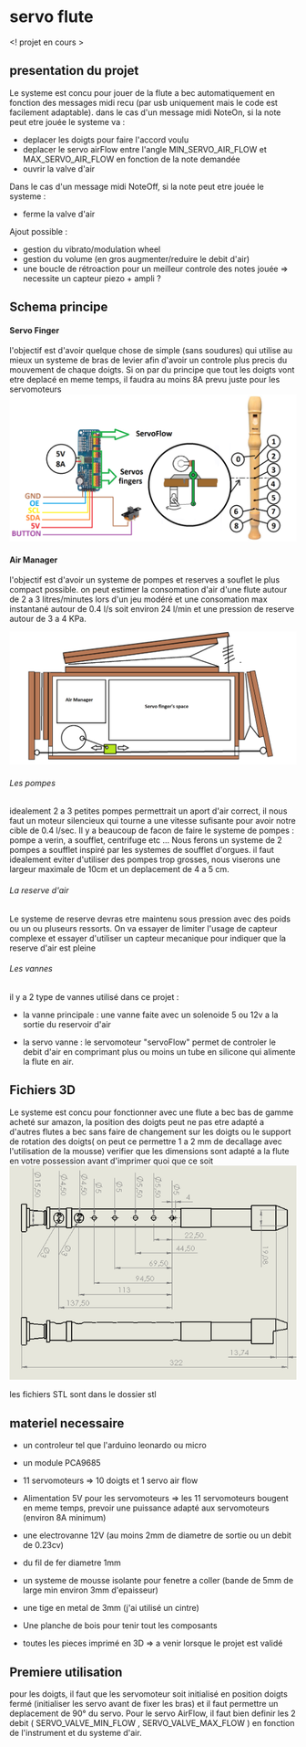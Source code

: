 # servo flute
<! projet en cours >

## presentation du projet

Le systeme est concu pour jouer de la flute a bec automatiquement en fonction des messages midi recu (par usb uniquement mais le code est facilement adaptable).
dans le cas d'un message midi NoteOn, si la note peut etre jouée le systeme va :
- deplacer les doigts pour faire l'accord voulu
- deplacer le servo airFlow entre l'angle MIN_SERVO_AIR_FLOW et MAX_SERVO_AIR_FLOW en fonction de la note demandée
- ouvrir la valve d'air 

Dans le cas d'un message midi NoteOff, si la note peut etre jouée le systeme :
- ferme la valve d'air
  
Ajout possible : 
- gestion du vibrato/modulation wheel
- gestion du volume (en gros augmenter/reduire le debit d'air)
- une boucle de rétroaction pour un meilleur controle des notes jouée => necessite un capteur piezo + ampli ?
  
## Schema principe

#### Servo Finger
l'objectif est d'avoir quelque chose de simple (sans soudures) qui utilise au mieux un systeme de bras de levier afin d'avoir un controle plus precis du mouvement de chaque doigts.
Si on par du principe que tout les doigts vont etre deplacé en meme temps, il faudra au moins 8A prevu juste pour les servomoteurs
![Schema des doigts](https://github.com/glloq/servo-flute/blob/main/img/schemasfingers.png?raw=true)

#### Air Manager

l'objectif est d'avoir un systeme de pompes et reserves a souflet le plus compact possible.
on peut estimer la consomation d'air d'une flute autour de 2 a 3 litres/minutes lors d'un jeu modéré et une consomation max instantané autour de 0.4 l/s soit environ 24 l/min et une pression de reserve autour de 3 a 4 KPa.

![Schema des doigts](https://github.com/glloq/servo-flute/blob/main/img/schemaspompes.png?raw=true)

 ###### Les pompes
 
idealement 2 a 3 petites pompes permettrait un aport d'air correct, il nous faut un moteur silencieux qui tourne a une vitesse sufisante pour avoir notre cible de 0.4 l/sec.
Il y a beaucoup de facon de faire le systeme de pompes : pompe a verin, a soufflet, centrifuge etc ... 
Nous ferons un systeme de 2 pompes a soufflet inspiré par les systemes de soufflet d'orgues.
il faut idealement eviter d'utiliser des pompes trop grosses, nous viserons une largeur maximale de 10cm et un deplacement de 4 a 5 cm.


 ###### La reserve d'air

Le systeme de reserve devras etre maintenu sous pression avec des poids ou un ou pluseurs ressorts.
On va essayer de limiter l'usage de capteur complexe et essayer d'utiliser un capteur mecanique pour indiquer que la reserve d'air est pleine

 ###### Les vannes 
 
il y a 2 type de vannes utilisé dans ce projet : 
- la vanne principale : une vanne faite avec un solenoide 5 ou 12v a la sortie du reservoir d'air
  
- la servo vanne : le servomoteur "servoFlow" permet de controler le debit d'air en comprimant plus ou moins un tube en silicone qui alimente la flute en air.


## Fichiers 3D
Le systeme est concu pour fonctionner avec une flute a bec bas de gamme acheté sur amazon, la position des doigts peut ne pas etre adapté a d'autres flutes a bec sans faire de changement sur les doigts ou le support de rotation des doigts( on peut ce permettre 1 a 2 mm de decallage avec l'utilisation de la mousse) 
verifier que les dimensions sont adapté a la flute en votre possession avant d'imprimer quoi que ce soit
![Dimensions flute](https://github.com/glloq/servo-flute/blob/main/img/dimenssionFlute.png?raw=true)

les fichiers STL sont dans le dossier stl 


## materiel necessaire 

- un controleur tel que l'arduino leonardo ou micro
- un module PCA9685
- 11 servomoteurs => 10 doigts et 1 servo air flow
- Alimentation 5V pour les servomoteurs => les 11 servomoteurs bougent en meme temps, prevoir une puissance adapté aux servomoteurs (environ 8A minimum)
- une electrovanne 12V (au moins 2mm de diametre de sortie ou un debit de 0.23cv) 
  
- du fil de fer diametre 1mm
- un systeme de mousse isolante pour fenetre a coller (bande de 5mm de large min environ 3mm d'epaisseur)
- une tige en metal de 3mm (j'ai utilisé un cintre) 
- Une planche de bois pour tenir tout les composants



- toutes les pieces imprimé en 3D => a venir lorsque le projet est validé 

## Premiere utilisation

pour les doigts, il faut que les servomoteur soit initialisé en position doigts fermé (initialiser les servo avant de fixer les bras) et il faut permettre un deplacement de 90° du servo.
Pour le servo AirFlow, il faut bien definir les 2 debit ( SERVO_VALVE_MIN_FLOW , SERVO_VALVE_MAX_FLOW ) en fonction de l'instrument et du systeme d'air.


